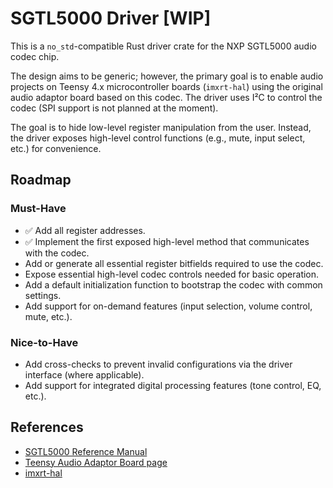# SGTL5000 Driver [WIP]

This is a `no_std`-compatible Rust driver crate for the NXP SGTL5000 audio codec chip.

The design aims to be generic; however, the primary goal is to enable audio projects on Teensy 4.x microcontroller boards (`imxrt-hal`) using the original audio adaptor board based on this codec. The driver uses I²C to control the codec (SPI support is not planned at the moment).

The goal is to hide low-level register manipulation from the user. Instead, the driver exposes high-level control functions (e.g., mute, input select, etc.) for convenience.

## Roadmap

### Must-Have

* ✅ Add all register addresses.
* ✅ Implement the first exposed high-level method that communicates with the codec.
* Add or generate all essential register bitfields required to use the codec.
* Expose essential high-level codec controls needed for basic operation.
* Add a default initialization function to bootstrap the codec with common settings.
* Add support for on-demand features (input selection, volume control, mute, etc.).

### Nice-to-Have

* Add cross-checks to prevent invalid configurations via the driver interface (where applicable).
* Add support for integrated digital processing features (tone control, EQ, etc.).

## References

* [SGTL5000 Reference Manual](https://www.nxp.com/docs/en/data-sheet/SGTL5000.pdf)
* [Teensy Audio Adaptor Board page](https://www.pjrc.com/store/teensy3_audio.html)
* [imxrt-hal](https://github.com/imxrt-rs/imxrt-hal)
